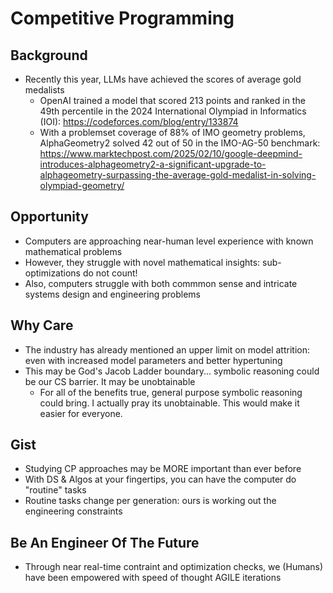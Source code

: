 # Competitive Programming

## Background
- Recently this year, LLMs have achieved the scores of average gold medalists
  - OpenAI trained a model that scored 213 points and ranked in the 49th percentile in the 2024 International Olympiad in Informatics (IOI): https://codeforces.com/blog/entry/133874
  - With a problemset coverage of 88% of IMO geometry problems, AlphaGeometry2 solved 42 out of 50 in the IMO-AG-50 benchmark: https://www.marktechpost.com/2025/02/10/google-deepmind-introduces-alphageometry2-a-significant-upgrade-to-alphageometry-surpassing-the-average-gold-medalist-in-solving-olympiad-geometry/
 
## Opportunity
- Computers are approaching near-human level experience with known mathematical problems
- However, they struggle with novel mathematical insights: sub-optimizations do not count!
- Also, computers struggle with both commmon sense and intricate systems design and engineering problems

## Why Care
- The industry has already mentioned an upper limit on model attrition: even with increased model parameters and better hypertuning
- This may be God's Jacob Ladder boundary... symbolic reasoning could be our CS barrier. It may be unobtainable
  - For all of the benefits true, general purpose symbolic reasoning could bring. I actually pray its unobtainable. This would make it easier for everyone.

## Gist
- Studying CP approaches may be MORE important than ever before
- With DS & Algos at your fingertips, you can have the computer do "routine" tasks
- Routine tasks change per generation: ours is working out the engineering constraints

## Be An Engineer Of The Future
- Through near real-time contraint and optimization checks, we (Humans) have been empowered with speed of thought AGILE iterations
